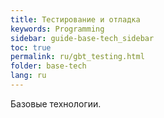 ```yaml
---
title: Тестирование и отладка
keywords: Programming
sidebar: guide-base-tech_sidebar
toc: true
permalink: ru/gbt_testing.html
folder: base-tech
lang: ru
---
```


Базовые технологии.